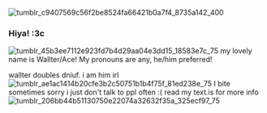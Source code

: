 ![tumblr_c9407569c56f2be8524fa66421b0a7f4_8735a142_400](https://github.com/WaIIter/WaIIter/assets/144538884/7802e6bf-557d-4788-8c80-bdd62633c891)
### Hiya! :3c 
![tumblr_45b3ee7112e923fd7b4d29aa04e3dd15_18583e7c_75](https://github.com/WaIIter/WaIIter/assets/144538884/564232b9-c507-411f-a7b1-65f8f92c0bd6)
my lovely name is Wallter/Ace! 
My pronouns are any, he/him preferred! 

wallter doubles dniuf. i am him irl ![tumblr_ae1ac1414b20cfe3b2c50751b1b4f75f_81ed238e_75](https://github.com/WaIIter/WaIIter/assets/144538884/69f082a8-0664-4f67-8a44-b8997cfac74d) I bite sometimes sorry i just don't talk to ppl often :(
read my text.is for more info ![tumblr_206bb44b51130750e22074a32632f35a_325ecf97_75](https://github.com/WaIIter/WaIIter/assets/144538884/c036be4c-e2a6-4089-a25f-29152cc1e281)
